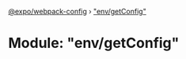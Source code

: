 [@expo/webpack-config](../README.md) › ["env/getConfig"](_env_getconfig_.md)

# Module: "env/getConfig"


